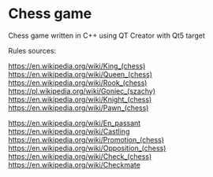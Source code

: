 # Chess game 

Chess game written in C++ using QT Creator with Qt5 target

Rules sources:

https://en.wikipedia.org/wiki/King_(chess)
https://en.wikipedia.org/wiki/Queen_(chess)
https://en.wikipedia.org/wiki/Rook_(chess)
https://pl.wikipedia.org/wiki/Goniec_(szachy)
https://en.wikipedia.org/wiki/Knight_(chess)
https://en.wikipedia.org/wiki/Pawn_(chess)

https://en.wikipedia.org/wiki/En_passant
https://en.wikipedia.org/wiki/Castling
https://en.wikipedia.org/wiki/Promotion_(chess)
https://en.wikipedia.org/wiki/Opposition_(chess)
https://en.wikipedia.org/wiki/Check_(chess)
https://en.wikipedia.org/wiki/Checkmate
